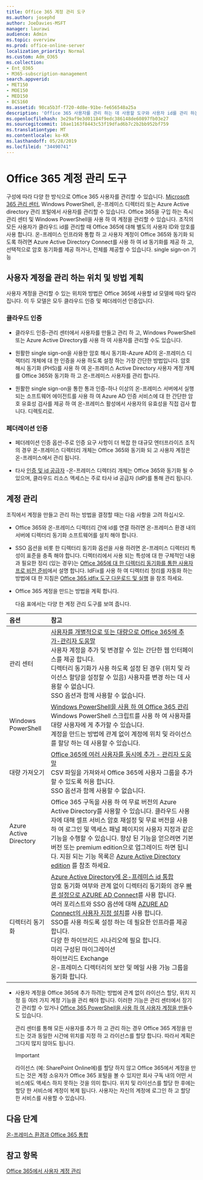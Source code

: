 ```yaml
---
title: Office 365 계정 관리 도구
ms.author: josephd
author: JoeDavies-MSFT
manager: laurawi
audience: Admin
ms.topic: overview
ms.prod: office-online-server
localization_priority: Normal
ms.custom: Adm_O365
ms.collection:
- Ent_O365
- M365-subscription-management
search.appverid:
- MET150
- MOE150
- MED150
- BCS160
ms.assetid: 98ca5b3f-f720-4d8e-91be-fe656548a25a
description: 'Office 365 사용자를 관리 하는 데 사용할 도구와 사용자 id를 관리 하는 방법에 따라 사용할 수 있는 작업에 대해 알아봅니다. '
ms.openlocfilehash: 3e29af9e3d01184f9edc386148de60897fb03e27
ms.sourcegitcommit: 10ae1163f8443c53f19dfad6b7c2b2bb952bf759
ms.translationtype: MT
ms.contentlocale: ko-KR
ms.lasthandoff: 05/28/2019
ms.locfileid: "34490741"
---
```

# <a name="tools-to-manage-office-365-accounts"></a>Office 365 계정 관리 도구

구성에 따라 다양 한 방식으로 Office 365 사용자를 관리할 수 있습니다. [Microsoft 365 관리 센터](https://admin.microsoft.com), Windows PowerShell, 온-프레미스 디렉터리 또는 Azure Active directory 관리 포털에서 사용자를 관리할 수 있습니다. Office 365을 구입 하는 즉시 관리 센터 및 Windows PowerShell을 사용 하 여 계정을 관리할 수 있습니다. 조직의 모든 사용자가 클라우드 id를 관리할 때 Office 365에 대해 별도의 사용자 ID와 암호를 사용 합니다. 온-프레미스 인프라와 통합 하 고 사용자 계정이 Office 365와 동기화 되도록 하려면 Azure Active Directory Connect를 사용 하 여 id 동기화를 제공 하 고, 선택적으로 암호 동기화를 제공 하거나, 전체를 제공할 수 있습니다. single sign-on 기능
  
## <a name="plan-for-where-and-how-you-will-manage-your-user-accounts"></a>사용자 계정을 관리 하는 위치 및 방법 계획

사용자 계정을 관리할 수 있는 위치와 방법은 Office 365에 사용할 id 모델에 따라 달라 집니다. 이 두 모델은 모두 클라우드 인증 및 페더레이션 인증입니다.
  
### <a name="cloud-authentication"></a>클라우드 인증

- 클라우드 인증-관리 센터에서 사용자를 만들고 관리 하 고, Windows PowerShell 또는 Azure Active Directory를 사용 하 여 사용자를 관리할 수도 있습니다. 
    
- 원활한 single sign-on을 사용한 암호 해시 동기화-Azure AD의 온-프레미스 디렉터리 개체에 대 한 인증을 사용 하도록 설정 하는 가장 간단한 방법입니다. 암호 해시 동기화 (PHS)를 사용 하 여 온-프레미스 Active Directory 사용자 계정 개체를 Office 365와 동기화 하 고 온-프레미스 사용자를 관리 합니다. 
    
- 원활한 single sign-on을 통한 통과 인증-하나 이상의 온-프레미스 서버에서 실행 되는 소프트웨어 에이전트를 사용 하 여 Azure AD 인증 서비스에 대 한 간단한 암호 유효성 검사를 제공 하 여 온-프레미스 활성에서 사용자의 유효성을 직접 검사 합니다. 디렉토리로. 
    
### <a name="federated-authentication"></a>페더레이션 인증

- 페더레이션 인증 옵션-주로 인증 요구 사항이 더 복잡 한 대규모 엔터프라이즈 조직의 경우 온-프레미스 디렉터리 개체는 Office 365와 동기화 되 고 사용자 계정은 온-프레미스에서 관리 됩니다. 
    
- 타사 [인증 및 id 공급자](about-office-365-identity.md) -온-프레미스 디렉터리 개체는 Office 365와 동기화 될 수 있으며, 클라우드 리소스 액세스는 주로 타사 id 공급자 (IdP)를 통해 관리 됩니다. 
    
## <a name="managing-accounts"></a>계정 관리

조직에서 계정을 만들고 관리 하는 방법을 결정할 때는 다음 사항을 고려 하십시오.
  
- Office 365와 온-프레미스 디렉터리 간에 id를 연결 하려면 온-프레미스 환경 내의 서버에 디렉터리 동기화 소프트웨어를 설치 해야 합니다.
    
- SSO 옵션을 비롯 한 디렉터리 동기화 옵션을 사용 하려면 온-프레미스 디렉터리 특성이 표준을 충족 해야 합니다. 디렉터리에서 사용 되는 특성에 대 한 구체적인 내용과 필요한 정리 (있는 경우)는 [Office 365에 대 한 디렉터리 동기화를 통한 사용자 프로 비전 준비](prepare-for-directory-synchronization.md)에서 설명 합니다. IdFix를 사용 하 여 디렉터리 정리를 자동화 하는 방법에 대 한 지침은 [Office 365 idfix 도구 다운로드 및 실행](install-and-run-idfix.md) 을 참조 하세요. 
    
- Office 365 계정을 만드는 방법을 계획 합니다.
    
    다음 표에서는 다양 한 계정 관리 도구를 보여 줍니다.
    
|**옵션**|**참고**|
|:-----|:-----|
|관리 센터  <br/> |[사용자를 개별적으로 또는 대량으로 Office 365에 추가-관리자 도움말](https://support.office.com/article/1970f7d6-03b5-442f-b385-5880b9c256ec) <br/>  사용자 계정을 추가 및 변경할 수 있는 간단한 웹 인터페이스를 제공 합니다.  <br/>  디렉터리 동기화가 사용 하도록 설정 된 경우 (위치 및 라이선스 할당을 설정할 수 있음) 사용자를 변경 하는 데 사용할 수 없습니다.  <br/>  SSO 옵션과 함께 사용할 수 없습니다.  <br/> |
|Windows PowerShell  <br/> |[Windows PowerShell을 사용 하 여 Office 365 관리](https://go.microsoft.com/fwlink/p/?LinkId=698471) <br/>  Windows PowerShell 스크립트를 사용 하 여 사용자를 대량 사용자에 게 추가할 수 있습니다.  <br/>  계정을 만드는 방법에 관계 없이 계정에 위치 및 라이선스를 할당 하는 데 사용할 수 있습니다.  <br/> |
|대량 가져오기  <br/> |[Office 365에 여러 사용자를 동시에 추가 - 관리자 도움말](add-several-users-at-the-same-time.md) <br/>  CSV 파일을 가져와서 Office 365에 사용자 그룹을 추가할 수 있도록 허용 합니다.  <br/>  SSO 옵션과 함께 사용할 수 없습니다.  <br/> |
|Azure Active Directory  <br/> |Office 365 구독을 사용 하 여 무료 버전의 Azure Active Directory를 사용할 수 있습니다. 클라우드 사용자에 대해 셀프 서비스 암호 재설정 및 무료 버전을 사용 하 여 로그인 및 액세스 패널 페이지의 사용자 지정과 같은 기능을 수행할 수 있습니다. 향상 된 기능을 얻으려면 기본 버전 또는 premium edition으로 업그레이드 하면 됩니다. 지원 되는 기능 목록은 [Azure Active Directory edition](https://go.microsoft.com/fwlink/p/?LinkId=698465) 를 참조 하세요.  <br/> |
|디렉터리 동기화  <br/> |[Azure Active Directory에 온-프레미스 id 통합](https://go.microsoft.com/fwlink/p/?LinkID=624168) <br/>  암호 동기화 여부와 관계 없이 디렉터리 동기화의 경우 [빠른 설정으로 AZURE AD Connect](https://go.microsoft.com/fwlink/p/?LinkID=698537)를 사용 합니다.  <br/>  여러 포리스트와 SSO 옵션에 대해 [AZURE AD Connect의 사용자 지정 설치](https://go.microsoft.com/fwlink/p/?LinkId=698430)를 사용 합니다.  <br/>  SSO를 사용 하도록 설정 하는 데 필요한 인프라를 제공 합니다.  <br/>  다양 한 하이브리드 시나리오에 필요 합니다.  <br/>  미리 구성된 마이그레이션  <br/>  하이브리드 Exchange  <br/>  온-프레미스 디렉터리의 보안 및 메일 사용 가능 그룹을 동기화 합니다.  <br/> |
   
- 사용자 계정을 Office 365에 추가 하려는 방법에 관계 없이 라이선스 할당, 위치 지정 등 여러 가지 계정 기능을 관리 해야 합니다. 이러한 기능은 관리 센터에서 장기간 관리할 수 있거나 [Office 365 PowerShell을 사용 하 여 사용자 계정을 만들](https://go.microsoft.com/fwlink/p/?LinkId=717083)수도 있습니다.
    
    관리 센터를 통해 모든 사용자를 추가 하 고 관리 하는 경우 Office 365 계정을 만드는 것과 동일한 시간에 위치를 지정 하 고 라이선스를 할당 합니다. 따라서 계획은 그다지 많지 않아도 됩니다.
    
    > [!IMPORTANT]
    > 라이선스 (예: SharePoint Online에)를 할당 하지 않고 Office 365에서 계정을 만드는 것은 계정 소유자가 Office 365 포털을 볼 수 있지만 회사 구독 내의 어떤 서비스에도 액세스 하지 못하는 것을 의미 합니다. 위치 및 라이선스를 할당 한 후에는 할당 한 서비스에 계정이 복제 됩니다. 사용자는 자신의 계정에 로그인 하 고 할당 한 서비스를 사용할 수 있습니다. 
  
## <a name="next-steps"></a>다음 단계

[온-프레미스 환경과 Office 365 통합](office-365-integration.md)
  
## <a name="see-also"></a>참고 항목

[Office 365에서 사용자 계정 관리](https://support.office.com/article/3204162b-0b6c-4838-8a11-394b9bfd31de.aspx)
  

